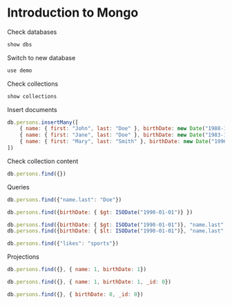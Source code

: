 # Introduction to Mongo

Check databases
```js
show dbs
```

Switch to new database
```js
use demo
```

Check collections
```js
show collections
```

Insert documents
```js
db.persons.insertMany([
	{ name: { first: "John", last: "Doe" }, birthDate: new Date("1988-10-10"), likes: ["sports", "food"] },
	{ name: { first: "Jane", last: "Doe" }, birthDate: new Date("1983-12-13"), likes: ["dogs"] },
	{ name: { first: "Mary", last: "Smith" }, birthDate: new Date("1996-04-21"), likes: ["sports"] }	
])
```

Check collection content
```js
db.persons.find({})
```

Queries
```js
db.persons.find({"name.last": "Doe"})

db.persons.find({birthDate: { $gt: ISODate("1990-01-01")} })

db.persons.find({birthDate: { $gt: ISODate("1990-01-01")}, "name.last": "Doe" })
db.persons.find({birthDate: { $lt: ISODate("1990-01-01")}, "name.last": "Doe" })

db.persons.find({"likes": "sports"})
```

Projections
```js
db.persons.find({}, { name: 1, birthDate: 1})

db.persons.find({}, { name: 1, birthDate: 1, _id: 0})

db.persons.find({}, { birthDate: 0, _id: 0})
```
